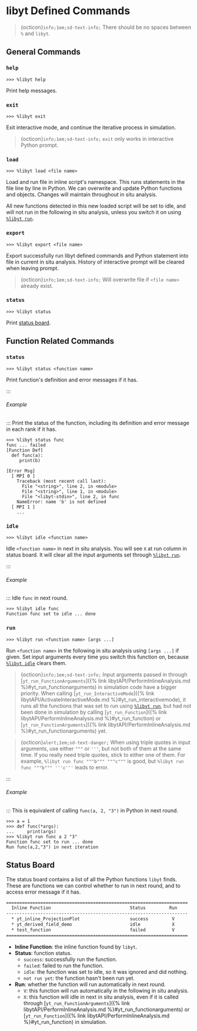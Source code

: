 # libyt Defined Commands

> {octicon}`info;1em;sd-text-info;` There should be no spaces between `%` and `libyt`.

## General Commands

### `help`
```
>>> %libyt help
```
Print help messages.

### `exit`
```
>>> %libyt exit
```
Exit interactive mode, and continue the iterative process in simulation. 

> {octicon}`info;1em;sd-text-info;` `exit` only works in interactive Python prompt.

### `load`
```
>>> %libyt load <file name>
```
Load and run file in inline script's namespace. This runs statements in the file line by line in Python. We can overwrite and update Python functions and objects. Changes will maintain throughout in situ analysis.

All new functions detected in this new loaded script will be set to idle, and will not run in the following in situ analysis, unless you switch it on using [`%libyt run`](#run).

### `export`
```
>>> %libyt export <file name>
```
Export successfully run libyt defined commands and Python statement into file in current in situ analysis. History of interactive prompt will be cleared when leaving prompt.

> {octicon}`info;1em;sd-text-info;` Will overwrite file if `<file name>` already exist.

### `status`
```
>>> %libyt status
```
Print [status board](#status-board).

## Function Related Commands

### `status`
```
>>> %libyt status <function name>
```
Print function's definition and error messages if it has.

:::
###### Example
:::
Print the status of the function, including its definition and error message in each rank if it has.
```
>>> %libyt status func
func ... failed
[Function Def]
  def func(a):
     print(b)
  
[Error Msg]
  [ MPI 0 ]
    Traceback (most recent call last):
      File "<string>", line 2, in <module>
      File "<string>", line 1, in <module>
      File "<libyt-stdin>", line 2, in func
    NameError: name 'b' is not defined
  [ MPI 1 ] 
    ...
```

### `idle`
```
>>> %libyt idle <function name>
```
Idle `<function name>` in next in situ analysis. You will see `X` at run column in status board. It will clear all the input arguments set through [`%libyt run`](#run).

:::
###### Example
:::
Idle `func` in next round.
```
>>> %libyt idle func
Function func set to idle ... done
```

### `run`
```
>>> %libyt run <function name> [args ...]
```
Run `<function name>` in the following in situ analysis using `[args ...]` if given. Set input arguments every time you switch this function on, because [`%libyt idle`](#idle) clears them.

> {octicon}`info;1em;sd-text-info;` Input arguments passed in through [`yt_run_FunctionArguments`]({% link libytAPI/PerformInlineAnalysis.md %}#yt_run_functionarguments) in simulation code have a bigger priority. When calling [`yt_run_InteractiveMode`]({% link libytAPI/ActivateInteractiveMode.md %}#yt_run_interactivemode), it runs all the functions that was set to run using [`%libyt run`](#run), but had not been done in simulation by calling [`yt_run_Function`]({% link libytAPI/PerformInlineAnalysis.md %}#yt_run_function) or [`yt_run_FunctionArguments`]({% link libytAPI/PerformInlineAnalysis.md %}#yt_run_functionarguments) yet.

> {octicon}`alert;1em;sd-text-danger;` When using triple quotes in input arguments, use either `"""` or `'''`, but not both of them at the same time. If you really need triple quotes, stick to either one of them. For example, `%libyt run func """b""" """c"""` is good, but `%libyt run func """b""" '''c'''` leads to error.

:::
###### Example
:::
This is equivalent of calling `func(a, 2, "3")` in Python in next round.
```
>>> a = 1
>>> def func(*args):
...     print(args)
>>> %libyt run func a 2 "3"
Function func set to run ... done
Run func(a,2,"3") in next iteration
```

## Status Board
The status board contains a list of all the Python functions `libyt` finds.
These are functions we can control whether to run in next round, and to access error message if it has.
```txt
=====================================================================
  Inline Function                              Status         Run
---------------------------------------------------------------------
  * yt_inline_ProjectionPlot                   success         V
  * yt_derived_field_demo                      idle            X
  * test_function                              failed          V
=====================================================================
```
- **Inline Function**: the inline function found by `libyt`.
- **Status**: function status.
  - `success`: successfully run the function.
  - `failed`: failed to run the function.
  - `idle`: the function was set to idle, so it was ignored and did nothing.
  - `not run yet`: the function hasn't been run yet.
- **Run**: whether the function will run automatically in next round.
  - `V`: this function will run automatically in the following in situ analysis.
  - `X`: this function will idle in next in situ analysis, even if it is called through [`yt_run_FunctionArguments`]({% link libytAPI/PerformInlineAnalysis.md %}#yt_run_functionarguments) or [`yt_run_Function`]({% link libytAPI/PerformInlineAnalysis.md %}#yt_run_function) in simulation.
